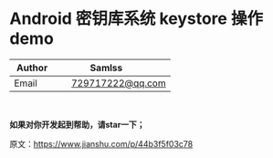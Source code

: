 # Android 密钥库系统 keystore 操作demo
| Author        | Samlss           |
| ------------- |:-------------:|
| Email      | 729717222@qq.com |

<br>

**如果对你开发起到帮助，请star一下；**<br>

原文：https://www.jianshu.com/p/44b3f5f03c78



